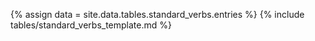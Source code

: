<!-- The table data is in yaml format on _data/tables/standard_verbs -->
{% assign data = site.data.tables.standard_verbs.entries %}
{% include tables/standard_verbs_template.md %}

